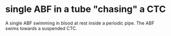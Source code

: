 # single ABF in a tube "chasing" a CTC

A single ABF swimming in blood at rest inside a periodic pipe.
The ABF swims towards a suspended CTC.
